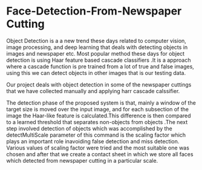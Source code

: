# Face-Detection-From-Newspaper Cutting 
Object Detection is a a new trend these days related to computer vision, image processing, and deep learning that deals with detecting objects in images and newspaper etc.
Most popular method these days for object detection is using Haar feature based cascade classifiers .It is a approach where a cascade function is pre trained from a lot of true and false images, using this we can detect objects in other images that is our testing data.

Our project deals with object detection in some of the newspaper cuttings that we have collected manually and applying harr cascade calssifier.

The detection phase of the proposed system is that, mainly a window of the target size is moved over the input image, and for each subsection of the image the Haar-like feature is calculated.This difference is then compared to a learned threshold that separates non-objects from objects .The next step involved detection of objects which was accomplished by the detectMultiScale parameter of this command is the scaling factor which plays an important role inavoiding false detection and miss detection. Various values of scaling factor were tried and the most suitable one was chosen and after that we create a contact sheet in which we store all faces which detected from newspaper cutting in a particular scale.
